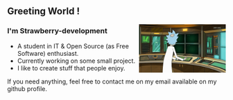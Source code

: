 ## Greeting World !

<img align="right" alt="GIF" src="https://github.com/strawberry-development/strawberry-development/blob/main/rick.gif" style="width: 200px; height: auto;" />

### I'm Strawberry-development
- A student in IT & Open Source (as Free Software) enthusiast.
- Currently working on some small project.
- I like to create stuff that people enjoy.

If you need anything, feel free to contact me on my email available on my github profile.
